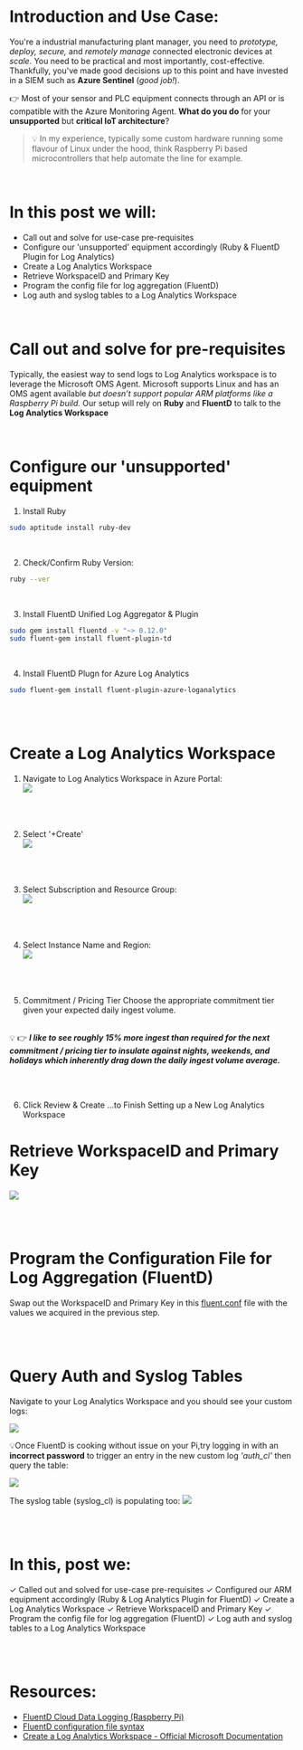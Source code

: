 # Introduction and Use Case:
You're a industrial manufacturing plant manager, you need to _prototype, deploy, secure,_ and _remotely manage_ connected electronic devices at _scale._ You need to be practical and most importantly, cost-effective. Thankfully, you've made good decisions up to this point and have invested in a SIEM such as **Azure Sentinel** (_good job!_).

&#128073; Most of your sensor and PLC equipment connects through an API or is compatible with the Azure Monitoring Agent. **What do you do** for your **unsupported** but **critical IoT architecture**?

 
>  &#128161;  In my experience, typically some custom hardware running some flavour of Linux under the hood, think Raspberry Pi based microcontrollers that help automate the line for example.

<br/>

# In this post we will: 
- Call out and solve for use-case pre-requisites
- Configure our 'unsupported' equipment accordingly (Ruby & FluentD Plugin for Log Analytics)
- Create a Log Analytics Workspace
- Retrieve WorkspaceID and Primary Key
- Program the config file for log aggregation (FluentD)
- Log auth and syslog tables to a Log Analytics Workspace


<br/>

# Call out and solve for pre-requisites
Typically, the easiest way to send logs to Log Analytics workspace is to leverage the Microsoft OMS Agent. Microsoft supports Linux and has an OMS agent available _but doesn’t support popular ARM platforms like a Raspberry Pi build._ Our setup will rely on **Ruby** and **FluentD** to talk to the **Log Analytics Workspace** 

<br/>

# Configure our 'unsupported' equipment
1. Install Ruby
```bash
sudo aptitude install ruby-dev
```

<br/>

2. Check/Confirm Ruby Version:
```bash
ruby --ver
```

<br/>

3. Install FluentD Unified Log Aggregator & Plugin
```bash
sudo gem install fluentd -v "~> 0.12.0"
sudo fluent-gem install fluent-plugin-td
```

<br/>

4. Install FluentD Plugn for Azure Log Analytics
```bash
sudo fluent-gem install fluent-plugin-azure-loganalytics
```

<br/><br/>

# Create a Log Analytics Workspace
1. Navigate to Log Analytics Workspace in Azure Portal: <br/>
![](/assets/img/iot/LAW1.png)

<br/><br/>

2. Select '+Create' <br/>
![](/assets/img/iot/LAW2.png)

<br/><br/>

3. Select Subscription and Resource Group: <br/>
![](/assets/img/iot/LAW3.png)

<br/><br/>

4. Select Instance Name and Region: <br/>
![](/assets/img/iot/LAW4.png)

<br/><br/>

5. Commitment / Pricing Tier
Choose the appropriate commitment tier given your expected daily ingest volume. <br/><br/>

&#128161;
	&#128073;      **_I like to see roughly 15% more ingest than required for the next commitment / pricing tier to insulate against nights, weekends, and holidays which inherently drag down the daily ingest volume average._** 

<br/><br/>

6. Click Review & Create
 ...to Finish Setting up a New Log Analytics Workspace 

# Retrieve WorkspaceID and Primary Key
![](/assets/img/iot/WorkspaceIDandKey.png)

<br/><br/>

# Program the Configuration File for Log Aggregation (FluentD)
Swap out the WorkspaceID and Primary Key in this [fluent.conf](https://github.com/EEN421/EEN421.github.io/blob/master/assets/Code/iot/fluent.conf) file with the values we acquired in the previous step. 

<br/><br/>

# Query Auth and Syslog Tables
Navigate to your Log Analytics Workspace and you should see your custom logs:

![](/assets/img/iot/CustomLogs.png)

&#128161;Once FluentD is cooking without issue on your Pi,try logging in with an **incorrect password** to trigger an entry in the new custom log _'auth_cl'_ then query the table: 

![](/assets/img/iot/Auth_CL.png)

The syslog table (syslog_cl) is populating too: 
![](/assets/img/iot/syslog_cl.png)

<br/><br/>


# In this, post we: 
&#10003; Called out and solved for use-case pre-requisites
&#10003; Configured our ARM equipment accordingly (Ruby & Log Analytics Plugin for FluentD)
&#10003; Create a Log Analytics Workspace
&#10003; Retrieve WorkspaceID and Primary Key
&#10003; Program the config file for log aggregation (FluentD)
&#10003; Log auth and syslog tables to a Log Analytics Workspace

<br/><br/>

# Resources:
- [FluentD Cloud Data Logging (Raspberry Pi)](https://docs.fluentd.org/v/0.12/articles/raspberrypi-cloud-data-logger)
- [FluentD configuration file syntax](https://docs.fluentd.org/v/0.12/configuration/config-file)
- [Create a Log Analytics Workspace - Official Microsoft Documentation](https://learn.microsoft.com/en-us/azure/azure-monitor/logs/quick-create-workspace?tabs=azure-portal) 
